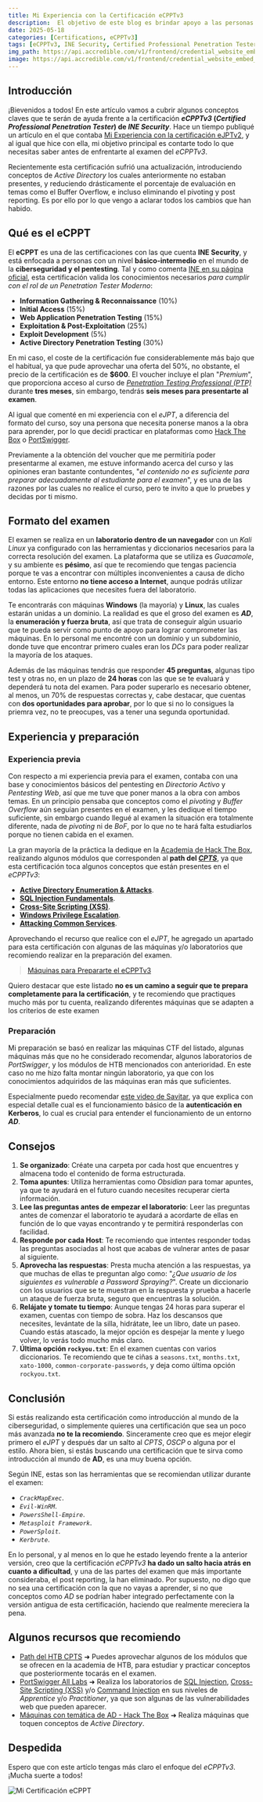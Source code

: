 ```yaml
---
title: Mi Experiencia con la Certificación eCPPTv3
description:  El objetivo de este blog es brindar apoyo a las personas que estén en progreso de obtener la certificación eCPPTv3.
date: 2025-05-18
categories: [Certifications, eCPPTv3]
tags: [eCPPTv3, INE Security, Certified Professional Penetration Tester]
img_path: https://api.accredible.com/v1/frontend/credential_website_embed_image/certificate/143580237
image: https://api.accredible.com/v1/frontend/credential_website_embed_image/certificate/143580237
---
```


## **Introducción**
¡Bievenidos a todos! En este artículo vamos a cubrir algunos conceptos claves que te serán de ayuda frente a la certificación ***eCPPTv3* (*Certified Professional Penetration Tester*) de *INE Security***. Hace un tiempo publiqué un artículo en el que contaba [Mi Experiencia con la certificación eJPTv2](https://h3g0c1v.github.io/posts/experiencia-ejpt/), y al igual que hice con ella, mi objetivo principal es contarte todo lo que necesitas saber antes de enfrentarte al examen del *eCPPTv3*.

Recientemente esta certificación sufrió una actualización, introduciendo conceptos de *Active Directory* los cuales anteriormente no estaban presentes, y reduciendo drásticamente el porcentaje de evaluación en temas como el Buffer Overflow, e incluso eliminando el pivoting y post reporting. Es por ello por lo que vengo a aclarar todos los cambios que han habido.

## **Qué es el eCPPT**
El **eCPPT** es una de las certificaciones con las que cuenta **INE Security**, y está enfocada a personas con un nivel **básico-intermedio** en el mundo de la **ciberseguridad y el pentesting**. Tal y como comenta [INE en su página oficial](https://security.ine.com/certifications/ecppt-certification/), esta certificación valida los conocimientos necesarios *para cumplir con el rol de un Penetration Tester Moderno*:

- **Information Gathering & Reconnaissance** (10%)
- **Initial Access** (15%)
- **Web Application Penetration Testing** (15%)
- **Exploitation & Post-Exploitation** (25%)
- **Exploit Development** (5%)
- **Active Directory Penetration Testing** (30%)

En mi caso, el coste de la certificación fue considerablemente más bajo que el habitual, ya que pude aprovechar una oferta del 50%, no obstante, el precio de la certificación es de **$600**. El voucher incluye el plan "*Premium*", que proporciona acceso al curso de [*Penetration Testing Professional (PTP)*](https://my.ine.com/CyberSecurity/learning-paths/5e26d0ba-d258-49e0-a421-56cc06626f46/penetration-testing-professional-new-2024) durante **tres meses**, sin embargo, tendrás **seis meses para presentarte al examen**.

Al igual que comenté en mi experiencia con el *eJPT*, a diferencia del formato del curso, soy una persona que necesita ponerse manos a la obra para aprender, por lo que decidí practicar en plataformas como [Hack The Box](https://app.hackthebox.com/) o [PortSwigger](https://portswigger.net/).

Previamente a la obtención del voucher que me permitiría poder presentarme al examen, me estuve informando acerca del curso y las opiniones eran bastante contundentes, "*el contenido no es suficiente para preparar adecuadamente al estudiante para el examen*", y es una de las razones por las cuales no realice el curso, pero te invito a que lo pruebes y decidas por ti mismo.

## **Formato del examen**
El examen se realiza en un **laboratorio dentro de un navegador** con un *Kali Linux* ya configurado con las herramientas y diccionarios necesarios para la correcta resolución del examen. La plataforma que se utiliza es *Guacamole*, y su ambiente es **pésimo**, así que te recomiendo que tengas paciencia porque te vas a encontrar con múltiples inconvenientes a causa de dicho entorno. Este entorno **no tiene acceso a Internet**, aunque podrás utilizar todas las aplicaciones que necesites fuera del laboratorio.

Te encontrarás con máquinas **Windows** (la mayoría) y **Linux**, las cuales estarán unidas a un dominio. La realidad es que el groso del examen es ***AD***, la **enumeración y fuerza bruta**, así que trata de conseguir algún usuario que te pueda servir como punto de apoyo para lograr comprometer las máquinas. En lo personal me encontré con un dominio y un subdominio, donde tuve que encontrar primero cuales eran los *DCs* para poder realizar la mayoría de los ataques.

Además de las máquinas tendrás que responder **45 preguntas**, algunas tipo test y otras no, en un plazo de **24 horas** con las que se te evaluará y dependerá tu nota del examen. Para poder superarlo es necesario obtener, al menos, un 70% de respuestas correctas y, cabe destacar, que cuentas con **dos oportunidades para aprobar**, por lo que si no lo consigues la priemra vez, no te preocupes, vas a tener una segunda oportunidad.

## **Experiencia y preparación**
### Experiencia previa
Con respecto a mi experiencia previa para el examen, contaba con una base y conocimientos básicos del pentesting en *Directorio Activo* y *Pentesting Web*, así que me tuve que poner manos a la obra con ambos temas. En un principio pensaba que conceptos como el *pivoting* y *Buffer Overflow* aún seguían presentes en el examen, y les dedique el tiempo suficiente, sin embargo cuando llegué al examen la situación era totalmente diferente, nada de *pivoting* ni de *BoF*, por lo que no te hará falta estudiarlos porque no tienen cabida en el examen.

La gran mayoría de la práctica la dedique en la [Academia de Hack The Box](https://academy.hackthebox.com/), realizando algunos módulos que corresponden al **path del [*CPTS*](https://academy.hackthebox.com/exams/3/)**, ya que esta certificación toca algunos conceptos que están presentes en el *eCPPTv3*:

- **[Active Directory Enumeration & Attacks](https://academy.hackthebox.com/module/143/)**.
- **[SQL Injection Fundamentals](https://academy.hackthebox.com/module/33/)**.
- **[Cross-Site Scripting (XSS)](https://academy.hackthebox.com/module/103/)**.
- **[Windows Privilege Escalation](https://academy.hackthebox.com/module/67/)**.
- **[Attacking Common Services](https://academy.hackthebox.com/module/116/)**.

Aprovechando el recurso que realice con el *eJPT*, he agregado un apartado para esta certificación con algunas de las máquinas y/o laboratorios que recomiendo realizar en la preparación del examen.

> [Máquinas para Prepararte el eCPPTv3](https://docs.google.com/spreadsheets/d/1W8MXfDbTfQHFZ5XRMAKMysSBwvOpXuUS/edit?gid=1995623675#gid=1995623675)

Quiero destacar que este listado **no es un camino a seguir que te prepara completamente para la certificación**, y te recomiendo que practiques mucho más por tu cuenta, realizando diferentes máquinas que se adapten a los criterios de este examen

### Preparación
Mi preparación se basó en realizar las máquinas CTF del listado, algunas máquinas más que no he considerado recomendar, algunos laboratorios de *PortSwigger*, y los módulos de HTB mencionados con anterioridad. En este caso no me hizo falta montar ningún laboratorio, ya que con los conocimientos adquiridos de las máquinas eran más que suficientes.

Especialmente puedo recomendar [este video de Savitar](https://www.youtube.com/watch?v=osmFGqnFe8c&t=4743s), ya que explica con especial detalle cual es el funcionamiento básico de la **autenticación en Kerberos**, lo cual es crucial para entender el funcionamiento de un entorno ***AD***.

## **Consejos**
1. **Se organizado**: Créate una carpeta por cada host que encuentres y almacena todo el contenido de forma estructurada.
2. **Toma apuntes**: Utiliza herramientas como *Obsidian* para tomar apuntes, ya que te ayudará en el futuro cuando necesites recuperar cierta información.
3. **Lee las preguntas antes de empezar el laboratorio**: Leer las preguntas antes de comenzar el laboratorio te ayudará a acordarte de ellas en función de lo que vayas encontrando y te permitirá responderlas con facilidad.
4. **Responde por cada Host**: Te recomiendo que intentes responder todas las preguntas asociadas al host que acabas de vulnerar antes de pasar al siguiente.
5. **Aprovecha las respuestas**: Presta mucha atención a las respuestas, ya que muchas de ellas te preguntan algo como: "*¿Que usuario de los siguientes es vulnerable a Password Spraying?*". Create un diccionario con los usuarios que se te muestran en la respuesta y prueba a hacerle un ataque de fuerza bruta, seguro que encuentras la solución.
6. **Relájate y tomate tu tiempo**: Aunque tengas 24 horas para superar el examen, cuentas con tiempo de sobra. Haz los descansos que necesites, levántate de la silla, hidrátate, lee un libro, date un paseo. Cuando estás atascado, la mejor opción es despejar la mente y luego volver, lo verás todo mucho más claro.
7. **Última opción `rockyou.txt`**: En el examen cuentas con varios diccionarios. Te recomiendo que te ciñas a `seasons.txt`, `months.txt`, `xato-1000`, `common-corporate-passwords`, y deja como última opción `rockyou.txt`.

## **Conclusión**
Si estás realizando esta certificación como introducción al mundo de la ciberseguridad, o simplemente quieres una certificación que sea un poco más avanzada **no te la recomiendo**. Sinceramente creo que es mejor elegir primero el *eJPT* y después dar un salto al *CPTS*, *OSCP* o alguna por el estilo. Ahora bien, si estás buscando una certificación que te sirva como introducción al mundo de **AD**, es una muy buena opción.

Según INE, estas son las herramientas que se recomiendan utilizar durante el examen:

- *`CrackMapExec`*.
- *`Evil-WinRM`*.
- *`PowersShell-Empire`*.
- *`Metasploit Framework`*.
- *`PowerSploit`*.
- *`Kerbrute`*.

En lo personal, y al menos en lo que he estado leyendo frente a la anterior versión, creo que la certificación *eCPPTv3* **ha dado un salto hacia atrás en cuanto a dificultad**, y una de las partes del examen que más importante consideraba, el post reporting, la han eliminado. Por supuesto, no digo que no sea una certificación con la que no vayas a aprender, si no que conceptos como *AD* se podrían haber integrado perfectamente con la versión antigua de esta certificación, haciendo que realmente mereciera la pena.

## **Algunos recursos que recomiendo**
- [Path del HTB CPTS](https://academy.hackthebox.com/exams/3/) ➜ Puedes aprovechar algunos de los módulos que se ofrecen en la academia de HTB, para estudiar y practicar conceptos que posteriormente tocarás en el examen.
- [PortSwigger All Labs](https://portswigger.net/web-security/all-labs) ➜ Realiza los laboratorios de [SQL Injection](https://portswigger.net/web-security/all-labs#sql-injection), [Cross-Site Scripting \(XSS\)](https://portswigger.net/web-security/all-labs#cross-site-scripting) y/o [Command Injection](https://portswigger.net/web-security/all-labs#os-command-injection) en sus niveles de *Apprentice* y/o *Practitioner*, ya que son algunas de las vulnerabilidades web que pueden aparecer.
- [Máquinas con temática de AD - Hack The Box](https://app.hackthebox.com/machines/list/retired?sort_type=desc&difficulty=easy&difficulty=medium&tag=1058) ➜ Realiza máquinas que toquen conceptos de *Active Directory*.

## **Despedida**
Espero que con este artíclo tengas más claro el enfoque del *eCPPTv3*. ¡Mucha suerte a todos!

![Mi Certificación eCPPT](https://api.accredible.com/v1/frontend/credential_website_embed_image/certificate/143580237)
